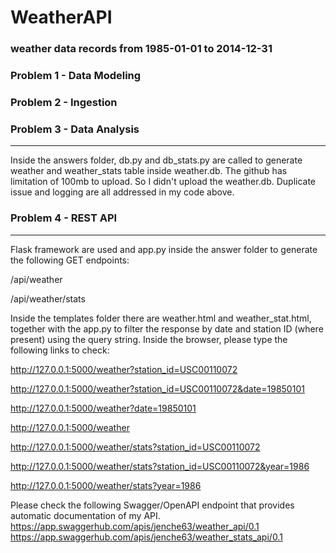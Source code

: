 # WeatherAPI
### weather data records from 1985-01-01 to 2014-12-31
### Problem 1 - Data Modeling
### Problem 2 - Ingestion
### Problem 3 - Data Analysis
-------------------------
Inside the answers folder, db.py and db_stats.py are called to generate weather and weather_stats table inside weather.db. The github has limitation of 100mb to upload. So I didn't upload the weather.db. Duplicate issue and logging are all addressed in my code above.

### Problem 4 - REST API
--------------------
Flask framework are used and app.py inside the answer folder to generate the following GET endpoints:

/api/weather

/api/weather/stats

Inside the templates folder there are weather.html and weather_stat.html, together with the app.py to filter the response by date and station ID (where present) using the query string. Inside the browser, please type the following links to check:

http://127.0.0.1:5000/weather?station_id=USC00110072

http://127.0.0.1:5000/weather?station_id=USC00110072&date=19850101

http://127.0.0.1:5000/weather?date=19850101

http://127.0.0.1:5000/weather

http://127.0.0.1:5000/weather/stats?station_id=USC00110072

http://127.0.0.1:5000/weather/stats?station_id=USC00110072&year=1986

http://127.0.0.1:5000/weather/stats?year=1986

Please check the following Swagger/OpenAPI endpoint that provides automatic documentation of my API.
https://app.swaggerhub.com/apis/jenche63/weather_api/0.1
https://app.swaggerhub.com/apis/jenche63/weather_stats_api/0.1

